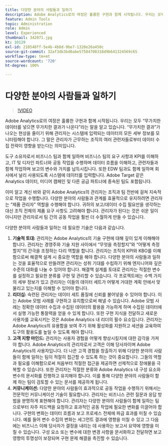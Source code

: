 ```yaml
---
title: 다양한 분야의 사람들과 일하기
description: Adobe Analytics로의 여정은 훌륭한 구현과 함께 시작됩니다. 우리는 모두 “무가치한 데이터를 넣으면 무가치한 결과가 나온다”라는 말을 알고 있습니다. “무가치한 결과”가 나오는 현상을 줄이기 위해 관리자는 시스템에 입력되는 데이터의 모든 세부 정보를 모니터링해야 합니다. 그 말은 관리자가 근무하는 조직의 여러 관련자들로부터 데이터 수집 전략이 영향을 받는다는 의미입니다.
feature: Admin Tools
topic: Administration
role: Admin
level: Experienced
thumbnail: 342071.jpg
kt: 10129
exl-id: 210548ff-5e4b-4b8d-9be7-1320e26a450c
source-git-commit: 32af3db3bd0abe57504708318d9b641324569c65
workflow-type: tm+mt
source-wordcount: '720'
ht-degree: 100%

---
```


# 다양한 분야의 사람들과 일하기

>[!VIDEO](https://video.tv.adobe.com/v/345455/?quality=12&learn=on&captions=kor)

Adobe Analytics로의 여정은 훌륭한 구현과 함께 시작됩니다. 우리는 모두 “무가치한 데이터를 넣으면 무가치한 결과가 나온다”라는 말을 알고 있습니다. “무가치한 결과”가 나오는 현상을 줄이기 위해 관리자는 시스템에 입력되는 데이터의 모든 세부 정보를 모니터링해야 합니다. 그 말은 관리자가 근무하는 조직의 여러 관련자들로부터 데이터 수집 전략이 영향을 받는다는 의미입니다.

도구 소유자로서 비즈니스 팀과 함께 일하며 비즈니스 팀의 요구 사항과 KPI를 이해하고, IT 및 디자인 파트너와 공동 작업을 수행하며 데이터 흐름을 이해하고, 관련자들과 함께 작업하며 보고의 변수와 가치를 납득시킵니다. 또한 EDW 팀과도 함께 일하며 회사에서 널리 사용되도록 시스템에 데이터를 입력합니다. Adobe Target 같은 Analytics 데이터, 미디어 캠페인 및 다른 공급 파트너에 종속된 팀도 포함됩니다.

이미 알고 계신 바와 같이 Adobe Analytics의 관리자는 조직과 팀 전반에 걸쳐 지속적으로 작업을 수행합니다. 다양한 분야의 사람들과 관계를 효율적으로 유지하려면 관리자는 “제품 관리자” 역할을 수행해야 합니다. 귀하의 보고/데이터 수집 필요만을 생각하는 대신 조직 전체의 제품 요구 사항도 고려해야 합니다. 관리자가 된다는 것은 쉬운 일이 아니지만 관리자로서 팀 간의 공동 작업을 훨씬 더 수월하게 만들 수 있습니다.

다양한 분야의 사람들과 일하는 데 필요한 기술은 다음과 같습니다.

1. **기술적 토대:** 관리자는 Adobe Analytics의 기술 구현에 대해 깊이 있게 이해해야 합니다. 관리자는 경영주와 기술 지원 사이에서 “무엇을 측정할지”와 “어떻게 측정할지”의 간극을 조정하는 다리 역할을 합니다. 관리자는 조직의 KPI와 KBO를 이해함으로써 해결책 설계 시 중요한 역할을 해야 합니다. 다양한 분야의 사람들과 일하는 것을 효율적으로 만들려면 관리자는 성취 기대를 수립하기 위해 엔지니어와 깊은 수준의 대화를 나눌 수 있어야 합니다. 해결책 설계를 토대로 관리자는 적절한 변수를 설정하고 필요한 분류를 구현 및 관리할 수 있습니다. 각 프로젝트에는 수백 가지의 세부 정보가 있고 관리자는 이들의 데이터 세트가 어떻게 거대한 계획 안에서 맞물리고 있는지를 이해할 수 있어야 합니다.
1. **리더십:** 숙련된 관리자는 데이터 세트 품질에 신뢰를 불어넣을 수 있어야 합니다. 이는 Adobe 모범 사례를 구현하고 유지함으로써 해낼 수 있습니다. Adobe 모범 사례는 정확한 데이터 수집과 수집된 데이터의 활용을 가능하게 하며 수집된 데이터에서 실행 가능한 통찰력을 얻을 수 있게 합니다. 또한 구현 지식을 전달하고 새로운 사용자를 교육시키는 것은 Adobe Analytics 내 리더의 필수 요소입니다. 관리자는 Adobe Analytics의 유용함을 보여 주기 위해 활성화를 지원하고 세션을 교육하여 도구의 활용도를 높일 수 있도록 해야 합니다.
1. **고객 지향 마인드:** 관리자는 사용자 경험을 어떻게 향상시킬지에 대한 감각을 가져야 합니다. Adobe Analytics의 관리자로서 고객은 이해 당사자이며 Adobe Analytics의 사용자입니다. 더 나은 고객 경험을 창출하기 위해 다양한 분야의 사람들이 함께 일하는 팀이 적절히 접근할 수 있도록 하는 것이 중요합니다.  그들의 역할과 필요를 이해함으로써 처음부터 적절한 접근을 제공하면 선제적으로 장애물을 극복할 수 있습니다. 또한 관리자는 적절한 분류와 Adobe Analytics 내 구성 요소와 변수의 문서화를 진행하고 유지해야 합니다. 이를 통해 다양한 분야의 사람들이 함께 하는 팀이 검토할 수 있는 문서를 제공하게 됩니다.
1. **커뮤니케이션:** 다양한 분야의 사람들이 효과적으로 공동 작업을 수행하기 위해서는 전문적인 커뮤니케이션 기술이 필요합니다. 관리자는 비즈니스 관련 질문과 응답 방법을 분명하게 표현해야 합니다. 관리자는 다양한 분야의 사람들이 함께 일하는 팀으로부터 자주 피드백을 요청하고 효과적인 공동 작업에 필요한 변화를 이끌어야 합니다. 구현의 변화는 데이터 흐름과 보고 프로세스 전체에 파급 효과를 미칠 수 있습니다. 예를 들어 변수 수집의 변화는 세그먼트 결과에 영향을 미칠 수 있고 그 다음에는 비즈니스 이해 당사자가 결정을 내리는 데 사용하는 보고서 요약에 영향을 미칠 수 있습니다. 구성 요소 또는 변수에 대한 변경 사항을 문서화하고 전달하면 보고 영향의 투명성이 보장되며 구현 문제 해결을 촉진할 수 있습니다.
